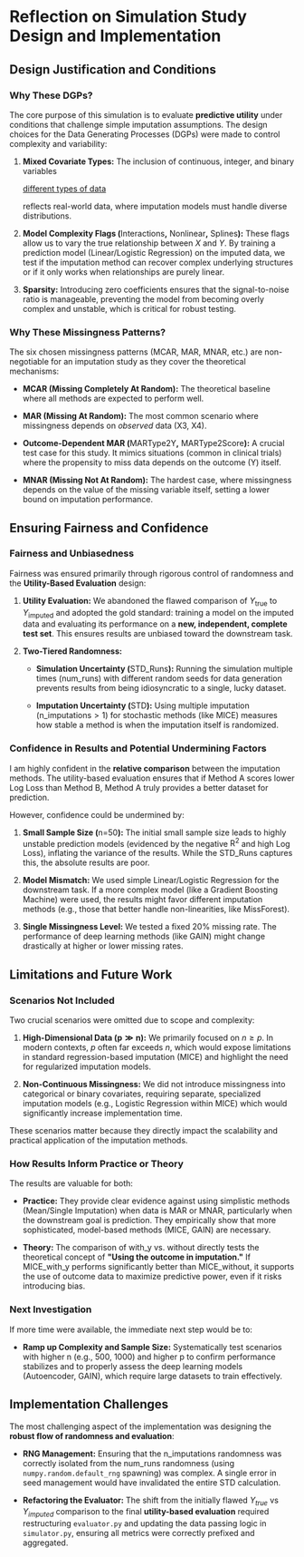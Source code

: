 # Reflection on Simulation Study Design and Implementation

## Design Justification and Conditions

### Why These DGPs?

The core purpose of this simulation is to evaluate **predictive utility** under conditions that challenge simple imputation assumptions. The design choices for the Data Generating Processes (DGPs) were made to control complexity and variability:

1. **Mixed Covariate Types:** The inclusion of continuous, integer, and binary variables
    
    [different types of data](https://encrypted-tbn0.gstatic.com/licensed-image?q=tbn:ANd9GcTpyWOOm84Jo0IbDvIQQSZU8_zqxmrP_1EkAaXcP_MUDvWaNEAGDh_ycVOMDTXH2p2gHbluSz0-dTRTGrMRKlWNy7CuKCyXlB2pDqWB1s1xvUWxVLc)
    
    reflects real-world data, where imputation models must handle diverse distributions.
    
2. **Model Complexity Flags (**$\text{Interactions}$**,** $\text{Nonlinear}$**,** $\text{Splines}$**):** These flags allow us to vary the true relationship between $X$ and $Y$. By training a prediction model (Linear/Logistic Regression) on the imputed data, we test if the imputation method can recover complex underlying structures or if it only works when relationships are purely linear.
    
3. **Sparsity:** Introducing zero coefficients ensures that the signal-to-noise ratio is manageable, preventing the model from becoming overly complex and unstable, which is critical for robust testing.
    

### Why These Missingness Patterns?

The six chosen missingness patterns ($\text{MCAR}$, $\text{MAR}$, $\text{MNAR}$, etc.) are non-negotiable for an imputation study as they cover the theoretical mechanisms:

- **MCAR (Missing Completely At Random):** The theoretical baseline where all methods are expected to perform well.
    
- **MAR (Missing At Random):** The most common scenario where missingness depends on _observed_ data ($\text{X3}$, $\text{X4}$).
    
- **Outcome-Dependent MAR (**$\text{MARType2Y}$**,** $\text{MARType2Score}$**):** A crucial test case for this study. It mimics situations (common in clinical trials) where the propensity to miss data depends on the outcome ($\text{Y}$) itself.
    
- **MNAR (Missing Not At Random):** The hardest case, where missingness depends on the value of the missing variable itself, setting a lower bound on imputation performance.
    

## Ensuring Fairness and Confidence

### Fairness and Unbiasedness

Fairness was ensured primarily through rigorous control of randomness and the **Utility-Based Evaluation** design:

1. **Utility Evaluation:** We abandoned the flawed comparison of $Y_{\text{true}}$ to $Y_{\text{imputed}}$ and adopted the gold standard: training a model on the imputed data and evaluating its performance on a **new, independent, complete test set**. This ensures results are unbiased toward the downstream task.
    
2. **Two-Tiered Randomness:**
    
    - **Simulation Uncertainty (**$\text{STD\_Runs}$**):** Running the simulation multiple times ($\text{num\_runs}$) with different random seeds for data generation prevents results from being idiosyncratic to a single, lucky dataset.
        
    - **Imputation Uncertainty (**$\text{STD}$**):** Using multiple imputation ($\text{n\_imputations} > 1$) for stochastic methods (like MICE) measures how stable a method is when the imputation itself is randomized.
        

### Confidence in Results and Potential Undermining Factors

I am highly confident in the **relative comparison** between the imputation methods. The utility-based evaluation ensures that if Method A scores lower Log Loss than Method B, Method A truly provides a better dataset for prediction.

However, confidence could be undermined by:

1. **Small Sample Size (**$\text{n=50}$**):** The initial small sample size leads to highly unstable prediction models (evidenced by the negative $\text{R}^2$ and high $\text{Log Loss}$), inflating the variance of the results. While the $\text{STD\_Runs}$ captures this, the absolute results are poor.
    
2. **Model Mismatch:** We used simple Linear/Logistic Regression for the downstream task. If a more complex model (like a Gradient Boosting Machine) were used, the results might favor different imputation methods (e.g., those that better handle non-linearities, like MissForest).
    
3. **Single Missingness Level:** We tested a fixed $\text{20\%}$ missing rate. The performance of deep learning methods (like GAIN) might change drastically at higher or lower missing rates.
    

## Limitations and Future Work

### Scenarios Not Included

Two crucial scenarios were omitted due to scope and complexity:

1. **High-Dimensional Data (**$\mathbf{p \gg n}$**):** We primarily focused on $n \ge p$. In modern contexts, $p$ often far exceeds $n$, which would expose limitations in standard regression-based imputation (MICE) and highlight the need for regularized imputation models.
    
2. **Non-Continuous Missingness:** We did not introduce missingness into categorical or binary covariates, requiring separate, specialized imputation models (e.g., Logistic Regression within MICE) which would significantly increase implementation time.
    

These scenarios matter because they directly impact the scalability and practical application of the imputation methods.

### How Results Inform Practice or Theory

The results are valuable for both:

- **Practice:** They provide clear evidence against using simplistic methods (Mean/Single Imputation) when data is MAR or MNAR, particularly when the downstream goal is prediction. They empirically show that more sophisticated, model-based methods (MICE, GAIN) are necessary.
    
- **Theory:** The comparison of $\text{with\_y}$ vs. $\text{without}$ directly tests the theoretical concept of **"Using the outcome in imputation."** If $\text{MICE\_with\_y}$ performs significantly better than $\text{MICE\_without}$, it supports the use of outcome data to maximize predictive power, even if it risks introducing bias.
    

### Next Investigation

If more time were available, the immediate next step would be to:

- **Ramp up Complexity and Sample Size:** Systematically test scenarios with higher $\text{n}$ (e.g., 500, 1000) and higher $\text{p}$ to confirm performance stabilizes and to properly assess the deep learning models (Autoencoder, GAIN), which require large datasets to train effectively.
    

## Implementation Challenges

The most challenging aspect of the implementation was designing the **robust flow of randomness and evaluation**:

- **RNG Management:** Ensuring that the $\text{n\_imputations}$ randomness was correctly isolated from the $\text{num\_runs}$ randomness (using `numpy.random.default_rng` spawning) was complex. A single error in seed management would have invalidated the entire $\text{STD}$ calculation.
    
- **Refactoring the Evaluator:** The shift from the initially flawed $Y_{true}$ vs $Y_{imputed}$ comparison to the final **utility-based evaluation** required restructuring `evaluator.py` and updating the data passing logic in `simulator.py`, ensuring all metrics were correctly prefixed and aggregated.